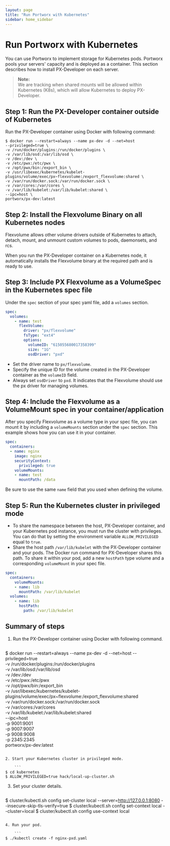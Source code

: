 ```yaml
---
layout: page
title: "Run Portworx with Kubernetes"
sidebar: home_sidebar
---
```

# Run Portworx with Kubernetes

You can use Portworx to implement storage for Kubernetes pods. Portworx pools your servers' capacity and is deployed as a container. This section describes how to install PX-Developer on each server.

>**Note:**<br/>We are tracking when shared mounts will be allowed within Kubernetes (K8s), which will allow Kubernetes to deploy PX-Developer.

## Step 1: Run the PX-Developer container outside of Kubernetes

Run the PX-Developer container using Docker with following command:

```
$ docker run --restart=always --name px-dev -d --net=host
--privileged=true \
-v /run/docker/plugins:/run/docker/plugins \
-v /var/lib/osd:/var/lib/osd \
-v /dev:/dev \
-v /etc/pwx:/etc/pwx \
-v /opt/pwx/bin:/export_bin \
-v /usr/libexec/kubernetes/kubelet-plugins/volume/exec/px~flexvolume:/export_flexvolume:shared \
-v /var/run/docker.sock:/var/run/docker.sock \
-v /var/cores:/var/cores \
-v /var/lib/kubelet:/var/lib/kubelet:shared \
--ipc=host \
portworx/px-dev:latest
```

## Step 2: Install the Flexvolume Binary on all Kubernetes nodes

Flexvolume allows other volume drivers outside of Kubernetes to
attach, detach, mount, and unmount custom volumes to pods, daemonsets, and rcs.

When you run the PX-Developer container on a Kubernetes node, it automatically
installs the Flexvolume binary at the required path and is ready to use.

## Step 3: Include PX Flexvolume as a VolumeSpec in the Kubernetes spec file

Under the `spec` section of your spec yaml file, add a `volumes` section.

``` yaml
spec:
  volumes:
    - name: test
      flexVolume:
        driver: "px/flexvolume"
        fsType: "ext4"
        options:
          volumeID: "615055680017358399"
          size: "1G"
          osdDriver: "pxd"
```

* Set the driver name to `px/flexvolume`.
* Specify the unique ID for the volume created in the PX-Developer container as
the `volumeID` field.
* Always set `osdDriver` to `pxd`. It indicates that the Flexvolume
should use the px driver for managing volumes.

## Step 4: Include the Flexvolume as a VolumeMount spec in your container/application

After you specify Flexvolume as a volume type in your spec
file, you can mount it by including a `volumeMounts` section under the `spec` section. This example shows how you can use it in your container.

``` yaml
spec:
  containers:
  - name: nginx
    image: nginx
    securityContext:
      privileged: true
    volumeMounts:
    - name: test
      mountPath: /data
```

Be sure to use the same `name` field that you used when defining the volume.

## Step 5: Run the Kubernetes cluster in privileged mode

* To share the namespace between the host, PX-Developer container,
  and your Kubernetes pod instance, you must run the cluster with
  privileges. You can do that by setting the environment variable
  `ALLOW_PRIVILEGED` equal to `true`.
* Share the host path `/var/lib/kubelet` with the PX-Developer container and
  your pods. The Docker run command for PX-Developer shares this
  path. To share it within your pod, add a new `hostPath` type
  volume and a corresponding `volumeMount` in your spec file.

```yaml
spec:
  containers:
    volumeMounts:
    - name: lib
      mountPath: /var/lib/kubelet
  volumes:
    - name: lib
      hostPath:
        path: /var/lib/kubelet

```

## Summary of steps

1. Run the PX-Developer container using Docker with following command.

   ```
$ docker run --restart=always --name px-dev -d --net=host
--privileged=true \
-v /run/docker/plugins:/run/docker/plugins \
-v /var/lib/osd:/var/lib/osd \
-v /dev:/dev \
-v /etc/pwx:/etc/pwx \
-v /opt/pwx/bin:/export_bin \
-v /usr/libexec/kubernetes/kubelet-plugins/volume/exec/px~flexvolume:/export_flexvolume:shared \
-v /var/run/docker.sock:/var/run/docker.sock \
-v /var/cores:/var/cores \
-v /var/lib/kubelet:/var/lib/kubelet:shared \
--ipc=host \
-p 9001:9001 \
-p 9007:9007 \
-p 9008:9008 \
-p 2345:2345 \
portworx/px-dev:latest
```

2. Start your Kubernetes cluster in privileged mode.

    ```
$ cd kubernetes
$ ALLOW_PRIVILEGED=true hack/local-up-cluster.sh
```

3. Set your cluster details.

   ```
$ cluster/kubectl.sh config set-cluster local --server=http://127.0.0.1:8080 --insecure-skip-tls-verify=true
$ cluster/kubectl.sh config set-context local --cluster=local
$ cluster/kubectl.sh config use-context local
```

4. Run your pod.

    ```
$ ./kubectl create -f nginx-pxd.yaml
```
